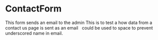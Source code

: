 # ContactForm
This form sends an email to the admin
This is to test a how data from a contact us page is sent as an email
&nbsp; could be used to space to prevent underscored name in email.
